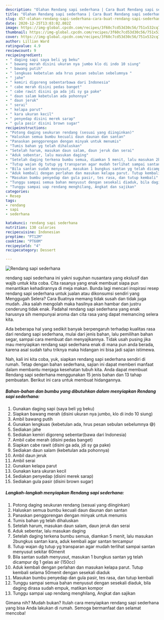 ```yaml
---
description: "Olahan Rendang sapi sederhana | Cara Buat Rendang sapi sederhana Yang Lezat"
title: "Olahan Rendang sapi sederhana | Cara Buat Rendang sapi sederhana Yang Lezat"
slug: 457-olahan-rendang-sapi-sederhana-cara-buat-rendang-sapi-sederhana-yang-lezat
date: 2020-12-25T13:03:02.802Z
image: https://img-global.cpcdn.com/recipes/3f60c7cd53d30c56/751x532cq70/rendang-sapi-sederhana-foto-resep-utama.jpg
thumbnail: https://img-global.cpcdn.com/recipes/3f60c7cd53d30c56/751x532cq70/rendang-sapi-sederhana-foto-resep-utama.jpg
cover: https://img-global.cpcdn.com/recipes/3f60c7cd53d30c56/751x532cq70/rendang-sapi-sederhana-foto-resep-utama.jpg
author: Lillian Ward
ratingvalue: 4.9
reviewcount: 9
recipeingredient:
- " daging sapi saya beli yg beku"
- " bawang merah disini ukuran nya jumbo klo di indo 10 siung"
- " bawang putih"
- " lengkuas kebetulan ada hrus pesan sebulan sebelumnya "
- " jahe"
- " kemiri digoreng sebentarbawa dari Indonesia"
- " cabe merah disini pedas banget"
- " cabe rawit disini ga ada jdi sy ga pake"
- " daun salam kebetulan ada pohonnya"
- " daun jeruk"
- " serai"
- " kelapa parut"
- " kara ukuran kecil"
- " penyedap disini merek sarap"
- " gula pasir disini brown sugar"
recipeinstructions:
- "Potong daging seukuran rendang (sesuai yang diinginkan)"
- "Haluskan semua bumbu kecuali daun daunan dan santan"
- "Panaskan penggorengan dengan minyak untuk menumis"
- "Tumis bahan yg telah dihaluskan"
- "Setelah harum, masukan daun salam, daun jeruk dan serai"
- "Aduk sebentar, lalu masukan daging"
- "Setelah daging terkena bumbu semua, diamkan 5 menit, lalu masukan 2bungkus santan kara, aduk kembali agar santan tercampur"
- "Tutup wajan dg tutup yg transparan agar mudah terlihat sampai santan menyusut sekitar 60menit"
- "Bila santan sudah menyusut, masukan 1 bungkus santan yg telah dicampur dg 1 gelas air (150cc)"
- "Aduk kembali dengan perlahan dan masukan kelapa parut. Tutup kembali selama 50menit dengan sesekali diaduk"
- "Masukan bumbu penyedap dan gula pasir, tes rasa, dan tutup kembali"
- "Tunggu sampai semua bahan menyusut dengan sesekali diaduk, bila daging dirasa sudah empuk, matikan kompor"
- "Tunggu sampai uap rendang menghilang, Angkat dan sajikan"
categories:
- Resep
tags:
- rendang
- sapi
- sederhana

katakunci: rendang sapi sederhana 
nutrition: 130 calories
recipecuisine: Indonesian
preptime: "PT12M"
cooktime: "PT60M"
recipeyield: "4"
recipecategory: Dessert

---
```



![Rendang sapi sederhana](https://img-global.cpcdn.com/recipes/3f60c7cd53d30c56/751x532cq70/rendang-sapi-sederhana-foto-resep-utama.jpg)


rendang sapi sederhana ini yakni suguhan nusantara yang ekslusif dan wajib untuk kita coba. Cita rasanya yang enak membuat siapa pun menantikan kehadirannya di meja makan.
Bunda lagi mencari inspirasi resep rendang sapi sederhana untuk jualan atau dikonsumsi sendiri yang Menggugah Selera? Cara Buatnya memang tidak susah dan tidak juga mudah. Jika salah mengolah maka hasilnya akan hambar dan justru cenderung tidak enak. Padahal rendang sapi sederhana yang enak harusnya sih mempunyai aroma dan cita rasa yang dapat memancing selera kita.

Ada beberapa hal yang sedikit banyak berpengaruh terhadap kualitas rasa dari rendang sapi sederhana, mulai dari jenis bahan, lalu pemilihan bahan segar, sampai cara membuat dan menyajikannya. Tidak usah pusing jika mau menyiapkan rendang sapi sederhana enak di mana pun anda berada, karena asal sudah tahu triknya maka hidangan ini bisa jadi sajian istimewa.




Nah, kali ini kita coba, yuk, siapkan rendang sapi sederhana sendiri di rumah. Tetap dengan bahan sederhana, sajian ini dapat memberi manfaat dalam membantu menjaga kesehatan tubuh kita. Anda dapat membuat Rendang sapi sederhana menggunakan 15 jenis bahan dan 13 tahap pembuatan. Berikut ini cara untuk membuat hidangannya.

<!--inarticleads1-->

##### Bahan-bahan dan bumbu yang dibutuhkan dalam menyiapkan Rendang sapi sederhana:

1. Gunakan  daging sapi (saya beli yg beku)
1. Siapkan  bawang merah (disini ukuran nya jumbo, klo di indo 10 siung)
1. Ambil  bawang putih
1. Gunakan  lengkuas (kebetulan ada, hrus pesan sebulan sebelumnya 😅)
1. Sediakan  jahe
1. Sediakan  kemiri digoreng sebentar(bawa dari Indonesia)
1. Ambil  cabe merah (disini pedas banget)
1. Siapkan  cabe rawit (disini ga ada, jdi sy ga pake)
1. Sediakan  daun salam (kebetulan ada pohonnya)
1. Ambil  daun jeruk
1. Ambil  serai
1. Gunakan  kelapa parut
1. Gunakan  kara ukuran kecil
1. Sediakan  penyedap (disini merek sarap)
1. Sediakan  gula pasir (disini brown sugar)




<!--inarticleads2-->

##### Langkah-langkah menyiapkan Rendang sapi sederhana:

1. Potong daging seukuran rendang (sesuai yang diinginkan)
1. Haluskan semua bumbu kecuali daun daunan dan santan
1. Panaskan penggorengan dengan minyak untuk menumis
1. Tumis bahan yg telah dihaluskan
1. Setelah harum, masukan daun salam, daun jeruk dan serai
1. Aduk sebentar, lalu masukan daging
1. Setelah daging terkena bumbu semua, diamkan 5 menit, lalu masukan 2bungkus santan kara, aduk kembali agar santan tercampur
1. Tutup wajan dg tutup yg transparan agar mudah terlihat sampai santan menyusut sekitar 60menit
1. Bila santan sudah menyusut, masukan 1 bungkus santan yg telah dicampur dg 1 gelas air (150cc)
1. Aduk kembali dengan perlahan dan masukan kelapa parut. Tutup kembali selama 50menit dengan sesekali diaduk
1. Masukan bumbu penyedap dan gula pasir, tes rasa, dan tutup kembali
1. Tunggu sampai semua bahan menyusut dengan sesekali diaduk, bila daging dirasa sudah empuk, matikan kompor
1. Tunggu sampai uap rendang menghilang, Angkat dan sajikan




Gimana nih? Mudah bukan? Itulah cara menyiapkan rendang sapi sederhana yang bisa Anda lakukan di rumah. Semoga bermanfaat dan selamat mencoba!
